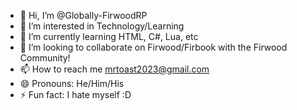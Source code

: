 - 👋 Hi, I’m @Globally-FirwoodRP
- 👀 I’m interested in Technology/Learning
- 🌱 I’m currently learning HTML, C#, Lua, etc
- 💞️ I’m looking to collaborate on Firwood/Firbook with the Firwood Community!
- 📫 How to reach me mrtoast2023@gmail.com
- 😄 Pronouns: He/Him/His
- ⚡ Fun fact: I hate myself :D

<!---
Globally-FirwoodRP/Globally-FirwoodRP is a ✨ special ✨ repository because its `README.md` (this file) appears on your GitHub profile.
You can click the Preview link to take a look at your changes.
--->
